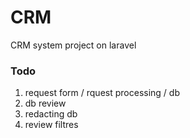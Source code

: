 # CRM
CRM system project on laravel

### Todo
1. request form / rquest processing  / db
2. db review
3. redacting db
4. review filtres 
